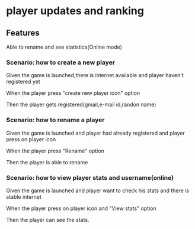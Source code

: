 # player updates and ranking

## Features

Able to rename and see statistics(Online mode)

### Scenario: how to create a new player

  Given the game is launched,there is internet available
  and player haven't registered yet

  When the player press "create new player icon" option

  Then the player gets registered(gmail,e-mail id,randon name)

### Scenario: how to rename a player

  Given the game is launched and player had already registered
  and player press on player icon

  When the player press "Rename" option

  Then the player is able to rename
  
### Scenario: how to view player stats and username(online)

  Given the game is launched and player want to check his stats
  and there is stable internet

  When the player press on player icon and
  "View stats" option

  Then the player can see the stats.
